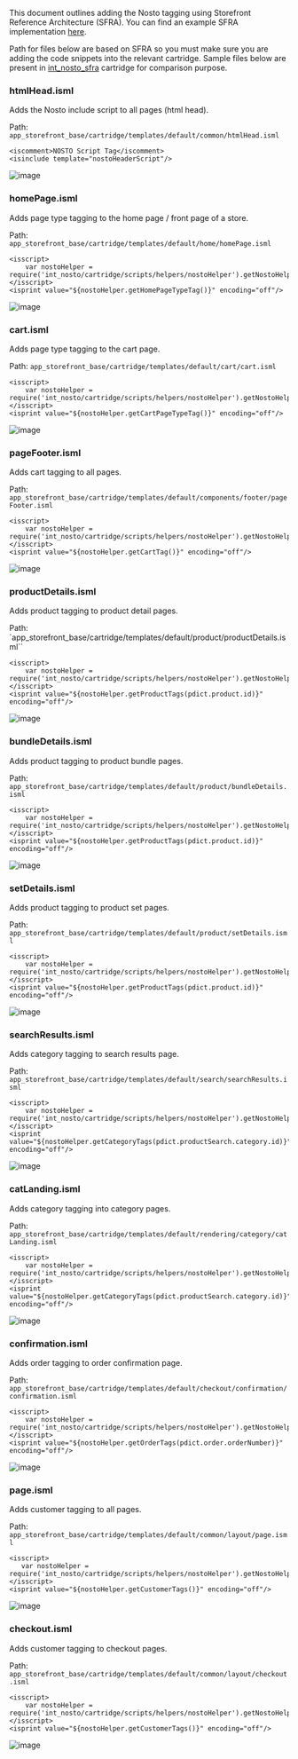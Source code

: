 This document outlines adding the Nosto tagging using Storefront Reference Architecture (SFRA). You can find an example SFRA implementation [here](https://github.com/Nosto/nosto-sfcc/tree/master/cartridges/int_nosto_sfra/cartridge).

Path for files below are based on SFRA so you must make sure you are adding the code snippets into the relevant cartridge. Sample files below are present in [int_nosto_sfra](https://github.com/Nosto/nosto-sfcc/tree/master/cartridges/int_nosto_sfra/cartridge) cartridge for comparison purpose.

### htmlHead.isml
Adds the Nosto include script to all pages (html head).

Path: `app_storefront_base/cartridge/templates/default/common/htmlHead.isml`

```
<iscomment>NOSTO Script Tag</iscomment>
<isinclude template="nostoHeaderScript"/>
```

![image](https://user-images.githubusercontent.com/15191701/53886996-fa60de80-4029-11e9-960d-ee5d5ef839cf.png)

### homePage.isml
Adds page type tagging to the home page / front page of a store.

Path: `app_storefront_base/cartridge/templates/default/home/homePage.isml`

``` 
<isscript>
    var nostoHelper = require('int_nosto/cartridge/scripts/helpers/nostoHelper').getNostoHelper();
</isscript>
<isprint value="${nostoHelper.getHomePageTypeTag()}" encoding="off"/>
```

![image](https://user-images.githubusercontent.com/15191701/53887104-3dbb4d00-402a-11e9-984c-68d6536645fd.png)

### cart.isml
Adds page type tagging to the cart page.

Path: `app_storefront_base/cartridge/templates/default/cart/cart.isml`

``` 
<isscript>
    var nostoHelper = require('int_nosto/cartridge/scripts/helpers/nostoHelper').getNostoHelper();
</isscript>
<isprint value="${nostoHelper.getCartPageTypeTag()}" encoding="off"/>
``` 
![image](https://user-images.githubusercontent.com/15191701/53887160-5c214880-402a-11e9-81a1-a7a2822f93fc.png)

### pageFooter.isml
Adds cart tagging to all pages.

Path: `app_storefront_base/cartridge/templates/default/components/footer/pageFooter.isml`

```
<isscript>
    var nostoHelper = require('int_nosto/cartridge/scripts/helpers/nostoHelper').getNostoHelper();
</isscript>
<isprint value="${nostoHelper.getCartTag()}" encoding="off"/> 
```

![image](https://user-images.githubusercontent.com/15191701/53887203-76f3bd00-402a-11e9-9508-78e0c1c16da1.png)

### productDetails.isml
Adds product tagging to product detail pages.

Path: `app_storefront_base/cartridge/templates/default/product/productDetails.isml``

```
<isscript>
    var nostoHelper = require('int_nosto/cartridge/scripts/helpers/nostoHelper').getNostoHelper();
</isscript>
<isprint value="${nostoHelper.getProductTags(pdict.product.id)}" encoding="off"/>
```

![image](https://user-images.githubusercontent.com/15191701/53887252-9559b880-402a-11e9-9060-e5bc1c83195c.png)

### bundleDetails.isml
Adds product tagging to product bundle pages.

Path: `app_storefront_base/cartridge/templates/default/product/bundleDetails.isml`

```
<isscript>
    var nostoHelper = require('int_nosto/cartridge/scripts/helpers/nostoHelper').getNostoHelper();
</isscript>
<isprint value="${nostoHelper.getProductTags(pdict.product.id)}" encoding="off"/>
```

![image](https://user-images.githubusercontent.com/15191701/53887312-b0c4c380-402a-11e9-8404-267e2a9f0a06.png)

### setDetails.isml
Adds product tagging to product set pages.

Path: `app_storefront_base/cartridge/templates/default/product/setDetails.isml`

```
<isscript>
    var nostoHelper = require('int_nosto/cartridge/scripts/helpers/nostoHelper').getNostoHelper();
</isscript>
<isprint value="${nostoHelper.getProductTags(pdict.product.id)}" encoding="off"/>
```
![image](https://user-images.githubusercontent.com/15191701/53887359-c33efd00-402a-11e9-8a9c-8b3263056f62.png)

### searchResults.isml
Adds category tagging to search results page.

Path: `app_storefront_base/cartridge/templates/default/search/searchResults.isml` 

``` 
<isscript>
    var nostoHelper = require('int_nosto/cartridge/scripts/helpers/nostoHelper').getNostoHelper();
</isscript>
<isprint value="${nostoHelper.getCategoryTags(pdict.productSearch.category.id)}" encoding="off"/>
```
![image](https://user-images.githubusercontent.com/15191701/53887413-e36ebc00-402a-11e9-9d58-48807752162f.png)

### catLanding.isml
Adds category tagging into category pages.

Path: `app_storefront_base/cartridge/templates/default/rendering/category/catLanding.isml`

```
<isscript>
    var nostoHelper = require('int_nosto/cartridge/scripts/helpers/nostoHelper').getNostoHelper();
</isscript>
<isprint value="${nostoHelper.getCategoryTags(pdict.productSearch.category.id)}" encoding="off"/>
```

![image](https://user-images.githubusercontent.com/15191701/53887445-faada980-402a-11e9-871b-cf6d06f036be.png)

### confirmation.isml
Adds order tagging to order confirmation page.

Path: `app_storefront_base/cartridge/templates/default/checkout/confirmation/confirmation.isml` 

```
<isscript>
    var nostoHelper = require('int_nosto/cartridge/scripts/helpers/nostoHelper').getNostoHelper();
</isscript>
<isprint value="${nostoHelper.getOrderTags(pdict.order.orderNumber)}" encoding="off"/>
```
![image](https://user-images.githubusercontent.com/15191701/53887510-1ca72c00-402b-11e9-8718-e0b318ae4bb5.png)

### page.isml
Adds customer tagging to all pages. 

Path: `app_storefront_base/cartridge/templates/default/common/layout/page.isml` 

```
<isscript>
   var nostoHelper = require('int_nosto/cartridge/scripts/helpers/nostoHelper').getNostoHelper();
</isscript>
<isprint value="${nostoHelper.getCustomerTags()}" encoding="off"/>
```

![image](https://user-images.githubusercontent.com/15191701/53887548-347eb000-402b-11e9-94d6-8e6c0182877c.png)

### checkout.isml
Adds customer tagging to checkout pages. 

Path: `app_storefront_base/cartridge/templates/default/common/layout/checkout.isml` 

```
<isscript>
    var nostoHelper = require('int_nosto/cartridge/scripts/helpers/nostoHelper').getNostoHelper();
</isscript>
<isprint value="${nostoHelper.getCustomerTags()}" encoding="off"/>
```
![image](https://user-images.githubusercontent.com/15191701/53887641-5bd57d00-402b-11e9-8179-eaef5edc4ff2.png)

